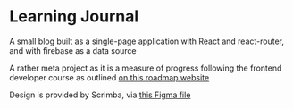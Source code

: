 # Learning Journal

A small blog built as a single-page application with React and react-router, and with firebase as a data source

A rather meta project as it is a measure of progress following the frontend developer course as outlined [on this roadmap website](https://roadmap.sh/full-stack)

Design is provided by Scrimba, via [this Figma file](https://www.figma.com/design/saj6rJJYFRjZkpm7x4huRQ/Learning-Journal-Blog--Copy-?node-id=0-1&p=f&t=JdrHuR99EoSNFLTn-0)
